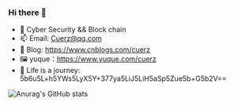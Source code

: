 ### Hi there 👋

<!--
**Cuerz/Cuerz** is a ✨ _special_ ✨ repository because its `README.md` (this file) appears on your GitHub profile.

Here are some ideas to get you started:
-->
- 🔭 Cyber Security && Block chain
- 📫 Email: Cuerz@qq.com
- 🌱 Blog: https://www.cnblogs.com/cuerz
- 🖼️ yuque：https://www.yuque.com/cuerz
- 👯 Life is a journey: 5b6u5L+h5YWs5LyX5Y+377ya5LiJ5LiH5aSp5Zue5b+G5b2V==

![Anurag's GitHub stats](https://github-readme-stats.vercel.app/api?username=Cuerz&show_icons=true&count_private=true&hide=prs&theme=default_repocard)
